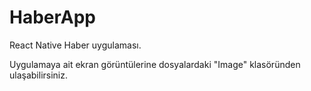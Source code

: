 # HaberApp
React Native Haber uygulaması. 

Uygulamaya ait ekran görüntülerine dosyalardaki "Image" klasöründen ulaşabilirsiniz. 
